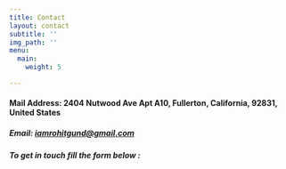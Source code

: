 ```yaml
---
title: Contact
layout: contact
subtitle: ''
img_path: ''
menu:
  main:
    weight: 5

---
```

#### Mail Address: 2404 Nutwood Ave Apt A10, Fullerton, California, 92831, United States

##### Email: iamrohitgund@gmail.com

##### To get in touch fill the form below :